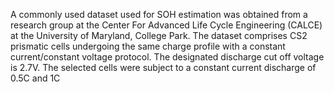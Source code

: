 A commonly used dataset used for SOH estimation was obtained from a research group at the Center For Advanced Life Cycle Engineering (CALCE) at the University of Maryland, College Park. The dataset comprises CS2 prismatic cells undergoing the same charge profile with a constant current/constant voltage protocol. The designated discharge cut off voltage is 2.7V. The selected cells were subject to a constant current discharge of 0.5C and 1C 
